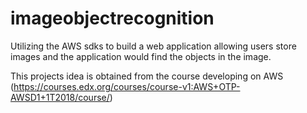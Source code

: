 # imageobjectrecognition
Utilizing the AWS sdks to build a web application allowing users store images and the application would find the objects in the image.

This projects idea is obtained from the course developing on AWS (https://courses.edx.org/courses/course-v1:AWS+OTP-AWSD1+1T2018/course/)
